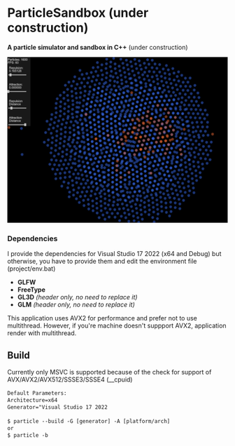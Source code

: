 # ParticleSandbox (under construction)
**A particle simulator and sandbox in C++**
(under construction)

![Preview ParticleSandbox](preview.png)

### Dependencies
I provide the dependencies for Visual Studio 17 2022 (x64 and Debug) but otherwise, you have to provide them and edit the environment file (project/env.bat)

- **GLFW**
- **FreeType**
- **GL3D** _(header only, no need to replace it)_
- **GLM** _(header only, no need to replace it)_

This application uses AVX2 for performance and prefer not to use multithread. 
However, if you're machine doesn't suppport AVX2, application render with multithread.

## Build

Currently only MSVC is supported because of the check for support of AVX/AVX2/AVX512/SSSE3/SSSE4 (__cpuid)

```
Default Parameters:
Architecture=x64
Generator="Visual Studio 17 2022

$ particle --build -G [generator] -A [platform/arch]  
or
$ particle -b
```